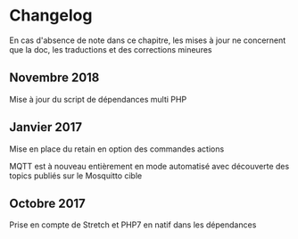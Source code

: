 # Changelog

En cas d'absence de note dans ce chapitre, les mises à jour ne concernent que la doc, les traductions et des corrections mineures

## Novembre 2018

Mise à jour du script de dépendances multi PHP

## Janvier 2017

Mise en place du retain en option des commandes actions

MQTT est à nouveau entièrement en mode automatisé avec découverte des topics publiés sur le Mosquitto cible

## Octobre 2017

Prise en compte de Stretch et PHP7 en natif dans les dépendances
